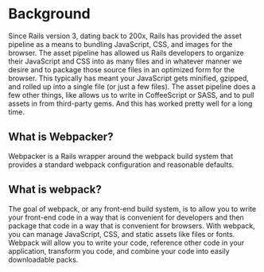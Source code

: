# Background

Since Rails version 3, dating back to 200x, Rails has provided the asset pipeline as a means to bundling JavaScript, CSS, and images for the browser. The asset pipeline has allowed us Rails developers to organize their JavaScript and CSS into as many files and in whatever manner we desire and to package those source files in an optimized form for the browser. This typically has meant your JavaScript gets minified, gzipped, and rolled up into a single file (or just a few files). The asset pipeline does a few other things, like allows us to write in CoffeeScript or SASS, and to pull assets in from third-party gems. And this has worked pretty well for a long time.

## What is Webpacker?

Webpacker is a Rails wrapper around the webpack build system that provides a standard webpack configuration and reasonable defaults.

## What is webpack?

The goal of webpack, or any front-end build system, is to allow you to write your front-end code in a way that is convenient for developers and then package that code in a way that is convenient for browsers. With webpack, you can manage JavaScript, CSS, and static assets like files or fonts. Webpack will allow you to write your code, reference other code in your application, transform you code, and combine your code into easily downloadable packs.
